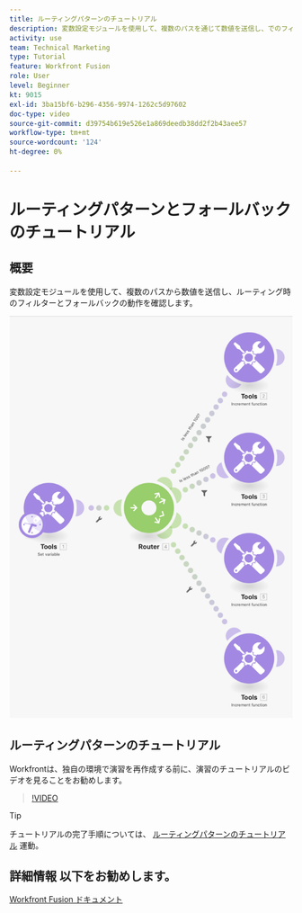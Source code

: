 ```yaml
---
title: ルーティングパターンのチュートリアル
description: 変数設定モジュールを使用して、複数のパスを通じて数値を送信し、でのフィルターとフォールバックの動作を確認する方法を説明します。 [!DNL Adobe Workfront Fusion].
activity: use
team: Technical Marketing
type: Tutorial
feature: Workfront Fusion
role: User
level: Beginner
kt: 9015
exl-id: 3ba15bf6-b296-4356-9974-1262c5d97602
doc-type: video
source-git-commit: d39754b619e526e1a869deedb38dd2f2b43aee57
workflow-type: tm+mt
source-wordcount: '124'
ht-degree: 0%

---
```


# ルーティングパターンとフォールバックのチュートリアル

## 概要

変数設定モジュールを使用して、複数のパスから数値を送信し、ルーティング時のフィルターとフォールバックの動作を確認します。

![Fusion シナリオのイメージ](assets/universal-connectors-and-routing-7.png)

## ルーティングパターンのチュートリアル

Workfrontは、独自の環境で演習を再作成する前に、演習のチュートリアルのビデオを見ることをお勧めします。

>[!VIDEO](https://video.tv.adobe.com/v/335274/?quality=12)

>[!TIP]
>
>チュートリアルの完了手順については、 [ルーティングパターンのチュートリアル](https://experienceleague.adobe.com/docs/workfront-learn/tutorials-workfront/fusion/exercises/routing-patterns.html?lang=en) 運動。


## 詳細情報 以下をお勧めします。

[Workfront Fusion ドキュメント](https://experienceleague.adobe.com/docs/workfront/using/adobe-workfront-fusion/workfront-fusion-2.html?lang=en)
